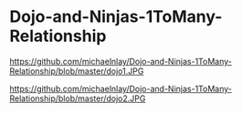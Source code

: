 # Dojo-and-Ninjas-1ToMany-Relationship

https://github.com/michaelnlay/Dojo-and-Ninjas-1ToMany-Relationship/blob/master/dojo1.JPG

https://github.com/michaelnlay/Dojo-and-Ninjas-1ToMany-Relationship/blob/master/dojo2.JPG
